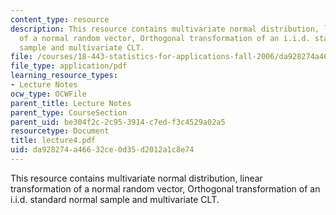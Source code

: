 ```yaml
---
content_type: resource
description: This resource contains multivariate normal distribution, linear transformation
  of a normal random vector, Orthogonal transformation of an i.i.d. standard normal
  sample and multivariate CLT.
file: /courses/18-443-statistics-for-applications-fall-2006/da928274a46632ce0d35d2012a1c8e74_lecture4.pdf
file_type: application/pdf
learning_resource_types:
- Lecture Notes
ocw_type: OCWFile
parent_title: Lecture Notes
parent_type: CourseSection
parent_uid: be304f2c-2c95-3914-c7ed-f3c4529a02a5
resourcetype: Document
title: lecture4.pdf
uid: da928274-a466-32ce-0d35-d2012a1c8e74
---
```

This resource contains multivariate normal distribution, linear transformation of a normal random vector, Orthogonal transformation of an i.i.d. standard normal sample and multivariate CLT.

